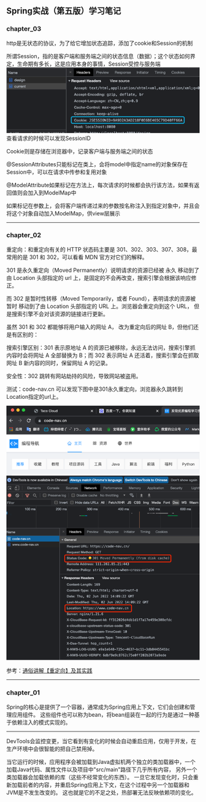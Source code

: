 ## Spring实战（第五版）学习笔记

### chapter_03

http是无状态的协议，为了给它增加状态追踪，添加了cookie和Session的机制

所谓Session，指的是客户端和服务端之间的状态信息（数据）；这个状态如何界定，生命期有多长，这是应用本身的事情，Session受控与服务端
![img_1.png](img_1.png)
查看请求的时候可以发现SessionID

Cookie则是存储在浏览器中，记录客户端与服务端之间的状态

@SessionAttributes只能标记在类上，会将model中指定name的对象保存在Session中，可以在请求中传参和复用对象

@ModelAttribute如果标记在方法上，每次请求的时候都会执行该方法，如果有返回值则会加入到ModelMap中

如果标记在参数上，会将客户端传递过来的参数按名称注入到指定对象中，并且会将这个对象自动加入ModelMap，供view层展示

---

### chapter_02

重定向：和重定向有关的 HTTP 状态码主要是 301、302、303、307、308，最常用的是 301 和 302，可以看看 MDN 官方对它们的解释。

301 是永久重定向（Moved Permanently）说明请求的资源已经被 永久 移动到了由 Location 头部指定的 url 上，是固定的不会再改变，搜索引擎会根据该响应修正。

而 302 是暂时性转移（Moved Temporarily，或者 Found），表明请求的资源被 暂时 移动到了由 Location 头部指定的 URL 上。浏览器会重定向到这个 URL， 但是搜索引擎不会对该资源的链接进行更新。

虽然 301 和 302 都能够将用户输入的网址 A， 改为重定向后的网址 B，但他们还是有区别的：

搜索引擎区别：301 表示原地址 A 的资源已被移除，永远无法访问，搜索引擎抓内容时会将网址 A 全部替换为 B；而 302 表示网址 A 还活着，搜索引擎会在抓取网址 B 新内容的同时，保留网址 A 的记录。

安全性：302 跳转有网站劫持的风险，导致网站被盗用。

测试：code-nav.cn 可以发现下图中是301永久重定向，浏览器永久跳转到Location指定的url上。

![img.png](img.png)

参考：[通俗讲解【重定向】及其实践](https://zhuanlan.zhihu.com/p/367927954)

---

### chapter_01

Spring的核心是提供了一个容器，通常成为Spring应用上下文，它们会创建和管理应用组件。 
这些组件也可以称为bean，将bean组装在一起的行为是通过一种基于依赖注入的模式实现的。

---

DevTools会监控变更，当它看到有变化的时候会自动重启应用，仅用于开发，在生产环境中会很智能的把自己禁用掉。

当它运行的时候，应用程序会被加载到Java虚拟机两个独立的类加载器中，一个加载Java代码、属性文件以及项目中"src/main"路径下几乎所有内容，
另外一个类加载器会加载依赖的库（这些不经常变化的东西）。
一旦它发现变化时，只会重新加载前者的内容，并重启Spring应用上下文，在这个过程中另一个加载器和JVM是不发生改变的。
这也就是它的不足之处，热部署无法反映依赖项的变化。